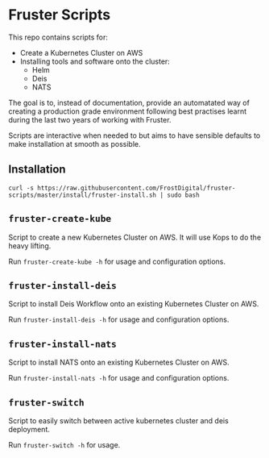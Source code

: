 # Fruster Scripts

This repo contains scripts for:

* Create a Kubernetes Cluster on AWS
* Installing tools and software onto the cluster:
	* Helm
	* Deis
	* NATS

The goal is to, instead of documentation, provide an automatated way of creating a production grade
environment following best practises learnt during the last two years of working with Fruster.

Scripts are interactive when needed to but aims to have sensible defaults to make 
installation at smooth as possible. 

## Installation

```
curl -s https://raw.githubusercontent.com/FrostDigital/fruster-scripts/master/install/fruster-install.sh | sudo bash
```	

## `fruster-create-kube`

Script to create a new Kubernetes Cluster on AWS. It will use Kops to do the heavy lifting.

Run `fruster-create-kube -h` for usage and configuration options.

## `fruster-install-deis`

Script to install Deis Workflow onto an existing Kubernetes Cluster on AWS.

Run `fruster-install-deis -h` for usage and configuration options.

## `fruster-install-nats`

Script to install NATS onto an existing Kubernetes Cluster on AWS.

Run `fruster-install-nats -h` for usage and configuration options.

## `fruster-switch`

Script to easily switch between active kubernetes cluster and deis deployment.

Run `fruster-switch -h` for usage.






